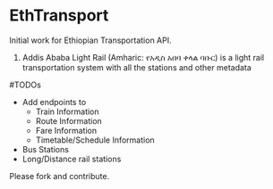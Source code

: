 # EthTransport

Initial work for Ethiopian Transportation API. 
1. Addis Ababa Light Rail (Amharic: የአዲስ አበባ ቀላል ባቡር) is a light rail transportation system with all the stations and other metadata 


#TODOs

- Add endpoints to
    - Train Information
    - Route Information
    - Fare Information
    - Timetable/Schedule Information
- Bus Stations
- Long/Distance rail stations

Please fork and contribute. 
